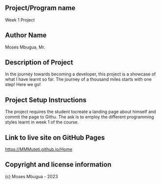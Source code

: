 ## Project/Program name
Week 1 Project

## Author Name
Moses Mbugua, Mr.

## Description of Project
In the journey towards becoming a developer, this project is a showcase of what I have learnt so far. The journey of a thousand miles starts with one step! Here we go!

## Project Setup Instructions
The project requires the student tocreate a landing page about himself and commit the page to Githu. The ask is to employ the different programming styles learnt in week 1 of the course.

## Link to live site on GitHub Pages
https://MMMuteti.github.io/Home

## Copyright and license information
(c) Moses Mbugua - 2023
